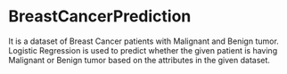 # BreastCancerPrediction


It is a dataset of Breast Cancer patients with Malignant and Benign tumor. 
Logistic Regression is used to predict whether the given patient is having Malignant or Benign tumor based on the attributes in the given dataset.

